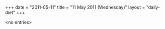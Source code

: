 +++
date = "2011-05-11"
title = "11 May 2011 (Wednesday)"
layout = "daily-diet"
+++


\<no entries\>

